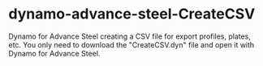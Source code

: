 # dynamo-advance-steel-CreateCSV
Dynamo for Advance Steel creating a CSV file for export profiles, plates, etc.
You only need to download the "CreateCSV.dyn" file and open it with Dynamo for Advance Steel.
